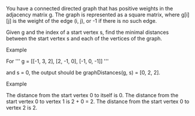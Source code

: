 You have a connected directed graph that has positive weights in the adjacency matrix g. The graph is represented as a square matrix, where g[i][j] is the weight of the edge (i, j), or -1 if there is no such edge.

Given g and the index of a start vertex s, find the minimal distances between the start vertex s and each of the vertices of the graph.

Example

For
'''
g = [[-1, 3, 2],
     [2, -1, 0],
     [-1, 0, -1]]
'''

and s = 0, the output should be
graphDistances(g, s) = [0, 2, 2].

Example

The distance from the start vertex 0 to itself is 0.
The distance from the start vertex 0 to vertex 1 is 2 + 0 = 2.
The distance from the start vertex 0 to vertex 2 is 2.
